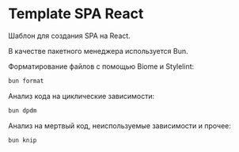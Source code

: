 # Template SPA React

Шаблон для создания SPA на React.

В качестве пакетного менеджера используется Bun.

Форматирование файлов с помощью Biome и Stylelint:

```bash
bun format
```

Анализ кода на циклические зависимости:

```bash
bun dpdm
```

Анализ на мертвый код, неиспользуемые зависимости и прочее:

```bash
bun knip
```

